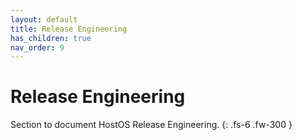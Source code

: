 ```yaml
---
layout: default
title: Release Engineering 
has_children: true
nav_order: 9
---
```

# Release Engineering

Section to document HostOS Release Engineering.
{: .fs-6 .fw-300 }
